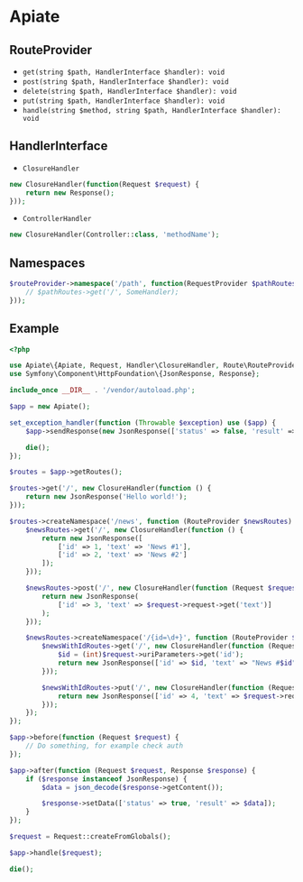 # Apiate

## RouteProvider

+ `get(string $path, HandlerInterface $handler): void`
+ `post(string $path, HandlerInterface $handler): void`
+ `delete(string $path, HandlerInterface $handler): void`
+ `put(string $path, HandlerInterface $handler): void`
+ `handle(string $method, string $path, HandlerInterface $handler): void`

## HandlerInterface

+ `ClosureHandler`
```php
new ClosureHandler(function(Request $request) {
    return new Response();
}));
```
+ `ControllerHandler`
```php
new ClosureHandler(Controller::class, 'methodName');
```

## Namespaces
```php
$routeProvider->namespace('/path', function(RequestProvider $pathRoutes) {
    // $pathRoutes->get('/', SomeHandler);
}));
```
## Example

```php
<?php

use Apiate\{Apiate, Request, Handler\ClosureHandler, Route\RouteProvider};
use Symfony\Component\HttpFoundation\{JsonResponse, Response};

include_once __DIR__ . '/vendor/autoload.php';

$app = new Apiate();

set_exception_handler(function (Throwable $exception) use ($app) {
    $app->sendResponse(new JsonResponse(['status' => false, 'result' => $exception->getMessage()]));

    die();
});

$routes = $app->getRoutes();

$routes->get('/', new ClosureHandler(function () {
    return new JsonResponse('Hello world!');
}));

$routes->createNamespace('/news', function (RouteProvider $newsRoutes) {
    $newsRoutes->get('/', new ClosureHandler(function () {
        return new JsonResponse([
            ['id' => 1, 'text' => 'News #1'],
            ['id' => 2, 'text' => 'News #2']
        ]);
    }));

    $newsRoutes->post('/', new ClosureHandler(function (Request $request) {
        return new JsonResponse(
            ['id' => 3, 'text' => $request->request->get('text')]
        );
    }));

    $newsRoutes->createNamespace('/{id=\d+}', function (RouteProvider $newsWithIdRoutes) {
        $newsWithIdRoutes->get('/', new ClosureHandler(function (Request $request) {
            $id = (int)$request->uriParameters->get('id');
            return new JsonResponse(['id' => $id, 'text' => "News #$id"]);
        }));

        $newsWithIdRoutes->put('/', new ClosureHandler(function (Request $request) {
            return new JsonResponse(['id' => 4, 'text' => $request->request->get('text')]);
        }));
    });
});

$app->before(function (Request $request) {
    // Do something, for example check auth
});

$app->after(function (Request $request, Response $response) {
    if ($response instanceof JsonResponse) {
        $data = json_decode($response->getContent());

        $response->setData(['status' => true, 'result' => $data]);
    }
});

$request = Request::createFromGlobals();

$app->handle($request);

die();
```